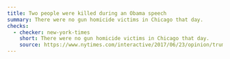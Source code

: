 ```yaml
---
title: Two people were killed during an Obama speech
summary: There were no gun homicide victims in Chicago that day.
checks:
  - checker: new-york-times
    short: There were no gun homicide victims in Chicago that day.
    source: https://www.nytimes.com/interactive/2017/06/23/opinion/trumps-lies.html
---
```

